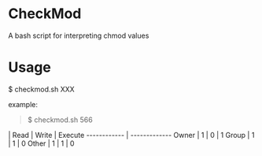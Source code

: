 CheckMod
========

A bash script for interpreting chmod values

Usage
========
$ checkmod.sh XXX

example:
> $ checkmod.sh 566

  | Read | Write | Execute
 ------------ | -------------
 Owner | 1 | 0 | 1
 Group | 1 | 1 | 0
 Other | 1 | 1 | 0

